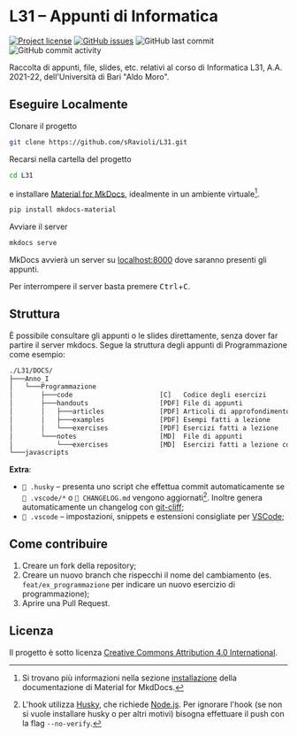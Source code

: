 # L31 – Appunti di Informatica

[![Project license](https://img.shields.io/github/license/sRavioli/L31)](./LICENSE.txt)
[![GitHub issues](https://img.shields.io/github/issues/sRavioli/L31)](https://github.com/sRavioli/L31/issues)
![GitHub last commit](https://img.shields.io/github/last-commit/sRavioli/L31)
![GitHub commit activity](https://img.shields.io/github/commit-activity/m/sRavioli/L31)

Raccolta di appunti, file, slides, etc. relativi al corso di Informatica L31,
A.A. 2021-22, dell'Università di Bari "Aldo Moro".

## Eseguire Localmente

Clonare il progetto

```bash
git clone https://github.com/sRavioli/L31.git
```

Recarsi nella cartella del progetto

```bash
cd L31
```

e installare [Material for MkDocs](https://squidfunk.github.io/mkdocs-material/),
idealmente in un ambiente virtuale[^1].

```bash
pip install mkdocs-material
```

Avviare il server

```bash
mkdocs serve
```

MkDocs avvierà un server su [localhost:8000](http://localhost:8000/) dove
saranno presenti gli appunti.

<!-- markdownlint-disable MD033 -->
Per interrompere il server basta premere <kbd>Ctrl</kbd>+<kbd>C</kbd>.
<!-- markdownlint-enable MD033 -->

## Struttura

È possibile consultare gli appunti o le slides direttamente, senza dover far
partire il server mkdocs. Segue la struttura degli appunti di Programmazione
come esempio:

```txt
./L31/DOCS/
├───Anno_I
│   └───Programmazione
│       ├───code                      [C]   Codice degli esercizi
│       ├───handouts                  [PDF] File di appunti
│       │   ├───articles              [PDF] Articoli di approfondimento
│       │   ├───examples              [PDF] Esempi fatti a lezione
│       │   └───exercises             [PDF] Esercizi fatti a lezione
│       └───notes                     [MD]  File di appunti
│           └───exercises             [MD]  Esercizi fatti a lezione con soluzione
└───javascripts
```

**Extra**:

- `📂 .husky` – presenta uno script che effettua commit automaticamente se
  `📂 .vscode/*` o `📄 CHANGELOG.md` vengono aggiornati[^2]. Inoltre genera
  automaticamente un changelog con [git-cliff](https://www.github.com/orhun/git-cliff);
- `📂 .vscode` – impostazioni, snippets e estensioni consigliate per
  [VSCode](https://github.com/microsoft/vscode);

## Come contribuire

1. Creare un fork della repository;
2. Creare un nuovo branch che rispecchi il nome del cambiamento (es.
   `feat/ex_programmazione` per indicare un nuovo esercizio di programmazione);
3. Aprire una Pull Request.

## Licenza

Il progetto è sotto licenza [Creative Commons Attribution 4.0 International](LICENSE.txt).

[^1]:
    Si trovano più informazioni nella sezione [installazione](https://squidfunk.github.io/mkdocs-material/getting-started/#installation)
    della documentazione di Material for MkdDocs.
[^2]:
    L'hook utilizza [Husky](https://typicode.github.io/husky/#/?id=install), che
    richiede [Node.js](https://nodejs.org/it/). Per ignorare l'hook (se non si
    vuole installare husky o per altri motivi) bisogna effettuare il push con
    la flag `--no-verify`.
